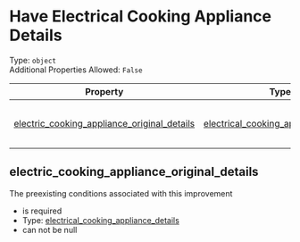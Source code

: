 
Have Electrical Cooking Appliance Details
=========================================
  
Type: `object`  
Additional Properties Allowed: `False`  
  

|Property|Type|Required|Nullable|Format|Title|
| :---: | :---: | :---: | :---: | :---: | :---: |
|[electric_cooking_appliance_original_details](#electric_cooking_appliance_original_details)|[electrical_cooking_appliance_details](electrical_cooking_appliance_details.md)|:white_check_mark:|False||Electrical Cooking Appliance Details|

## electric_cooking_appliance_original_details
  
The preexisting conditions associated with this improvement  
  

- is required
- Type: [electrical_cooking_appliance_details](electrical_cooking_appliance_details.md)
- can not be null
